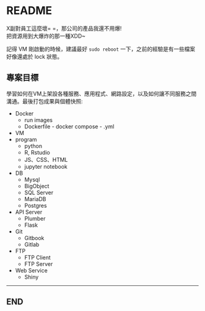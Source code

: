 # README

X副對員工這麼壞= =，那公司的產品我還不用爆!  
把資源用到大爆炸的那一種XDD~  

記得 VM 剛啟動的時候，建議最好 `sudo reboot` 一下，之前的經驗是有一些檔案好像還處於 lock 狀態。

## 專案目標

學習如何在VM上架設各種服務、應用程式、網路設定，以及如何讓不同服務之間溝通。最後打包成果與個體快照:

- Docker
  - run images
  - Dockerfile - docker compose - .yml
- VM
- program
  - python
  - R, Rstudio
  - JS、CSS、HTML
  - jupyter notebook
- DB
  - Mysql
  - BigObject
  - SQL Server
  - MariaDB
  - Postgres
- API Server
  - Plumber
  - Flask
- Git
  - Gitbook
  - Gitlab
- FTP
  - FTP Client
  - FTP Server
- Web Service
  - Shiny

---

## END
